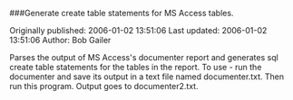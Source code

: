 ###Generate create table statements for MS Access tables.

Originally published: 2006-01-02 13:51:06
Last updated: 2006-01-02 13:51:06
Author: Bob Gailer

Parses the output of MS Access's documenter report and generates sql create table statements for the tables in the report. To use - run the documenter and save its output in a text file named documenter.txt. Then run this program. Output goes to documenter2.txt.